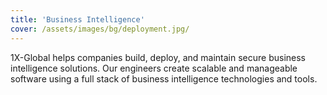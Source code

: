```yaml
---
title: 'Business Intelligence'
cover: /assets/images/bg/deployment.jpg/
---
```

1X-Global helps companies build, deploy, and maintain secure business intelligence solutions. Our engineers create scalable and manageable software using a full stack of business intelligence technologies and tools. 
